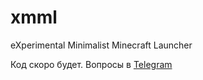 # xmml
eXperimental Minimalist Minecraft Launcher

Код скоро будет. Вопросы в [Telegram](https://telegram.me/unn4m3d)
